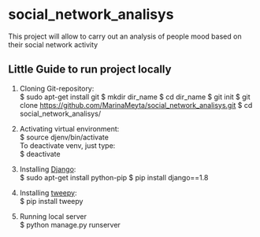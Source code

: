 # social_network_analisys
This project will allow to carry out an analysis of people mood based on their social network activity

## Little Guide to run project locally

1. Cloning Git-repository:  
$ sudo apt-get install git
$ mkdir dir_name
$ cd dir_name
$ git init
$ git clone https://github.com/MarinaMeyta/social_network_analisys.git
$ cd social_network_analisys/

2. Activating virtual environment:  
$ source djenv/bin/activate  
To deactivate venv, just type:  
$ deactivate

3. Installing [Django](https://www.djangoproject.com/):  
$ sudo apt-get install python-pip
$ pip install django==1.8

4. Installing [tweepy](https://github.com/tweepy/tweepy):  
$ pip install tweepy

5. Running local server  
$ python manage.py runserver
